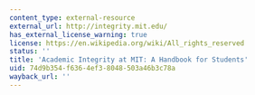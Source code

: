 ```yaml
---
content_type: external-resource
external_url: http://integrity.mit.edu/
has_external_license_warning: true
license: https://en.wikipedia.org/wiki/All_rights_reserved
status: ''
title: 'Academic Integrity at MIT: A Handbook for Students'
uid: 74d9b354-f636-4ef3-8048-503a46b3c78a
wayback_url: ''
---
```


